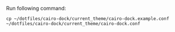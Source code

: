 Run following command:
```
cp ~/dotfiles/cairo-dock/current_theme/cairo-dock.example.conf ~/dotfiles/cairo-dock/current_theme/cairo-dock.conf
```
